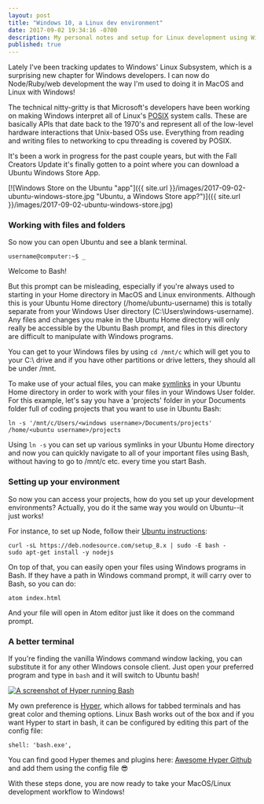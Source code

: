 ```yaml
---
layout: post
title: "Windows 10, a Linux dev environment"
date: 2017-09-02 19:34:16 -0700
description: My personal notes and setup for Linux development using Windows 10.
published: true
---
```


Lately I've been tracking updates to Windows' Linux Subsystem, which is a surprising new chapter for Windows developers. I can now do Node/Ruby/web development the way I'm used to doing it in MacOS and Linux with Windows!

The technical nitty-gritty is that Microsoft's developers have been working on making Windows interpret all of Linux's [POSIX](https://en.wikipedia.org/wiki/POSIX) system calls. These are basically APIs that date back to the 1970's and represent all of the low-level hardware interactions that Unix-based OSs use. Everything from reading and writing files to networking to cpu threading is covered by POSIX.

It's been a work in progress for the past couple years, but with the Fall Creators Update it's finally gotten to a point where you can download a Ubuntu Windows Store App.

[![Windows Store on the Ubuntu "app"]({{ site.url }}/images/2017-09-02-ubuntu-windows-store.jpg "Ubuntu, a Windows Store app?")]({{ site.url }}/images/2017-09-02-ubuntu-windows-store.jpg)

### Working with files and folders

So now you can open Ubuntu and see a blank terminal.
```
username@computer:~$ _

```
Welcome to Bash!

But this prompt can be misleading, especially if you're always used to starting in your Home directory in MacOS and Linux environments. Although this is your Ubuntu Home directory (/home/ubuntu-username) this is totally separate from your Windows User directory (C:\Users\windows-username). Any files and changes you make in the Ubuntu Home directory will only really be accessible by the Ubuntu Bash prompt, and files in this directory are difficult to manipulate with Windows programs.

You can get to your Windows files by using `cd /mnt/c` which will get you to your C:\ drive and if you have other partitions or drive letters, they should all be under /mnt.

To make use of your actual files, you can make [symlinks](https://en.wikipedia.org/wiki/Symbolic_link#POSIX_and_Unix-like_operating_systems) in your Ubuntu Home directory in order to work with your files in your Windows User folder. For this example, let's say you have a 'projects' folder in your Documents folder full of coding projects that you want to use in Ubuntu Bash:

```
ln -s '/mnt/c/Users/<windows username>/Documents/projects' /home/<ubuntu username>/projects
```

Using `ln -s` you can set up various symlinks in your Ubuntu Home directory and now you can quickly navigate to all of your important files using Bash, without having to go to /mnt/c etc. every time you start Bash.

### Setting up your environment

So now you can access your projects, how do you set up your development environments? Actually, you do it the same way you would on Ubuntu--it just works!

For instance, to set up Node, follow their [Ubuntu instructions](https://nodejs.org/en/download/package-manager/#debian-and-ubuntu-based-linux-distributions):

```
curl -sL https://deb.nodesource.com/setup_8.x | sudo -E bash -
sudo apt-get install -y nodejs
```

On top of that, you can easily open your files using Windows programs in Bash. If they have a path in Windows command prompt, it will carry over to Bash, so you can do:

`atom index.html`

And your file will open in Atom editor just like it does on the command prompt.

### A better terminal

If you're finding the vanilla Windows command window lacking, you can substitute it for any other Windows console client. Just open your preferred program and type in `bash` and it will switch to Ubuntu bash!

[![A screenshot of Hyper running Bash]({{site.url}}/images/2017-09-02-hyper-bash.png "Hyper is a much prettier way to use Bash in Windows")]({{site.url}}/images/2017-09-02-hyper-bash.png)

My own preference is [Hyper](https://hyper.is/), which allows for tabbed terminals and has great color and theming options. Linux Bash works out of the box and if you want Hyper to start in bash, it can be configured by editing this part of the config file:

`shell: 'bash.exe',`

You can find good Hyper themes and plugins here: [Awesome Hyper Github](https://github.com/bnb/awesome-hyper) and add them using the config file :sunglasses:

With these steps done, you are now ready to take your MacOS/Linux development workflow to Windows!
